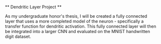 ** Dendritic Layer Project **

As my undergraduate honor's thesis, I will be created a fully connected layer that uses
a more completed model of the neuron - specifically a transfer function for dendritic activation. This 
fully connected layer will then be integrated into a larger CNN and evaluated on the MNIST handwritten
digit dataset.

